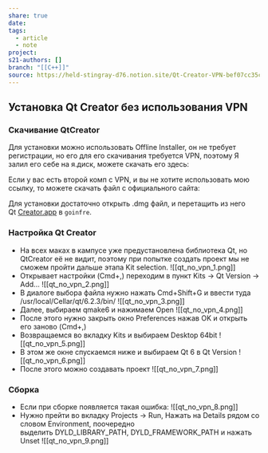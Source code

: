 ```yaml
---
share: true
date: 
tags:
  - article
  - note
project: 
s21-authors: []
branch: "[[C++]]"
source: https://held-stingray-d76.notion.site/Qt-Creator-VPN-bef07cc35c8946dfae0b78f566f23085?pvs=25
---
```


## Установка Qt Creator без использования VPN
### Скачивание QtCreator
Для установки можно использовать Offline Installer, он не требует регистрации, но его для его скачивания требуется VPN, поэтому Я залил его себе на я.диск, можете скачать его здесь:

Если у вас есть второй комп с VPN, и вы не хотите использовать мою ссылку, то можете скачать файл с официального сайта:

Для установки достаточно открыть .dmg файл, и перетащить из него Qt [Creator.app](http://creator.app/) в `goinfre`.

### Настройка Qt Creator
- На всех маках в кампусе уже предустановлена библиотека Qt, но QtCreator её не видит, поэтому при попытке создать проект мы не сможем пройти дальше этапа Kit selection.
![[qt_no_vpn_1.png]]
- Открывает настройки (Cmd+,) переходим в пункт Kits → Qt Version → Add...
![[qt_no_vpn_2.png]]
- В диалоге выбора файла нужно нажать Cmd+Shift+G и ввести туда /usr/local/Cellar/qt/6.2.3/bin/
![[qt_no_vpn_3.png]]
- Далее, выбираем qmake6 и нажимаем Open
![[qt_no_vpn_4.png]]
- После этого нужно закрыть окно Preferences нажав OK и открыть его заново (Cmd+,)
- Возвращаемся во вкладку Kits и выбираем Desktop 64bit
![[qt_no_vpn_5.png]]
- В этом же окне спускаемся ниже и выбираем Qt 6 в Qt Version
![[qt_no_vpn_6.png]]
- После этого можно создавать проект
![[qt_no_vpn_7.png]]

### Сборка

- Если при сборке появляется такая ошибка:
![[qt_no_vpn_8.png]]
- Нужно прейти во вкладку Projects → Run, Нажать на Details рядом со словом Environment, поочередно выделить DYLD\_LIBRARY\_PATH, DYLD\_FRAMEWORK\_PATH и нажать Unset
![[qt_no_vpn_9.png]]
